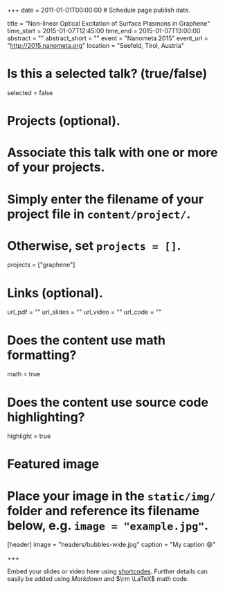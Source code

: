 +++
date = 2011-01-01T00:00:00  # Schedule page publish date.

title = "Non-linear Optical Excitation of Surface Plasmons in Graphene"
time_start = 2015-01-07T12:45:00
time_end = 2015-01-07T13:00:00
abstract = ""
abstract_short = ""
event = "Nanometa 2015"
event_url = "http://2015.nanometa.org"
location = "Seefeld, Tirol, Austria"

# Is this a selected talk? (true/false)
selected = false

# Projects (optional).
#   Associate this talk with one or more of your projects.
#   Simply enter the filename of your project file in `content/project/`.
#   Otherwise, set `projects = []`.
projects = ["graphene"]

# Links (optional).
url_pdf = ""
url_slides = ""
url_video = ""
url_code = ""

# Does the content use math formatting?
math = true

# Does the content use source code highlighting?
highlight = true

# Featured image
# Place your image in the `static/img/` folder and reference its filename below, e.g. `image = "example.jpg"`.
[header]
image = "headers/bubbles-wide.jpg"
caption = "My caption :smile:"

+++

Embed your slides or video here using [shortcodes](https://sourcethemes.com/academic/post/writing-markdown-latex/). Further details can easily be added using *Markdown* and $\rm \LaTeX$ math code.
